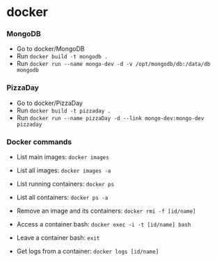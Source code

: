 # docker

### MongoDB

- Go to docker/MongoDB
- Run `docker build -t mongodb .`
- Run `docker run --name mongo-dev -d -v /opt/mongodb/db:/data/db mongodb`

### PizzaDay

- Go to docker/PizzaDay
- Run `docker build -t pizzaday .`
- Run `docker run --name pizzaDay -d --link mongo-dev:mongo-dev pizzaday`

### Docker commands

- List main images: `docker images`

- List all images: `docker images -a`

- List running containers: `docker ps`

- List all containers: `docker ps -a`

- Remove an image and its containers: `docker rmi -f [id/name]`

- Access a container bash: `docker exec -i -t [id/name] bash`

- Leave a container bash: `exit`

- Get logs from a container: `docker logs [id/name]`